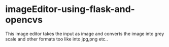 # imageEditor-using-flask-and-opencvs
This image editor takes the input as image and converts the image into grey scale and other formats too like into jpg,png etc..
